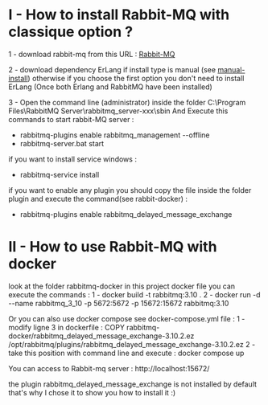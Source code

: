 # I - How to install Rabbit-MQ with classique option ?
1 - download rabbit-mq from this URL :
[Rabbit-MQ](https://www.rabbitmq.com/install-windows.html)

2 - download dependency ErLang if install type is manual (see [manual-install](https://www.rabbitmq.com/install-windows-manual.html))
otherwise if you choose the first option you don't need to install ErLang (Once both Erlang and RabbitMQ have been installed)

3 - Open the command line (administrator) inside the folder C:\Program Files\RabbitMQ Server\rabbitmq_server-xxx\sbin
And Execute this commands to start rabbit-MQ server : 
* rabbitmq-plugins enable rabbitmq_management --offline
* rabbitmq-server.bat start

if you want to install service windows :
* rabbitmq-service install

if you want to enable any plugin you should copy the file inside the folder plugin and execute the command(see rabbit-docker) :
 * rabbitmq-plugins enable rabbitmq_delayed_message_exchange

# II - How to use Rabbit-MQ with docker
look at the folder rabbitmq-docker in this project
docker file you can execute the commands :
1 - docker build -t rabbitmq:3.10 .
2 - docker run -d --name rabbitmq_3_10 -p 5672:5672 -p 15672:15672 rabbitmq:3.10

Or you can also use docker compose see docker-compose.yml file :
1 - modify ligne 3 in dockerfile :
COPY rabbitmq-docker/rabbitmq_delayed_message_exchange-3.10.2.ez /opt/rabbitmq/plugins/rabbitmq_delayed_message_exchange-3.10.2.ez
2 - take this position with command line and execute :
docker compose up

You can access to Rabbit-mq server : http://localhost:15672/

the plugin rabbitmq_delayed_message_exchange is not installed by default that's why I chose it to show you how to install it :)